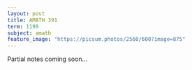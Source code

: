 ```yaml
---
layout: post
title: AMATH 391
term: 1199
subject: amath
feature_image: "https://picsum.photos/2560/600?image=875"
---
```


Partial notes coming soon...
